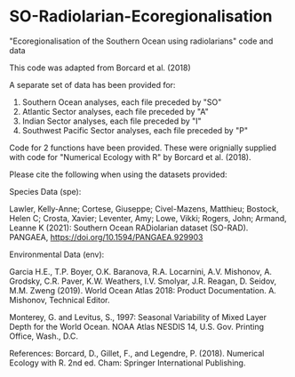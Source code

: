 # SO-Radiolarian-Ecoregionalisation
"Ecoregionalisation of the Southern Ocean using radiolarians" code and data

This code was adapted from Borcard et al. (2018)

A separate set of data has been provided for:
  1. Southern Ocean analyses, each file preceded by "SO"
  2. Atlantic Sector analyses, each file preceded by "A"
  3. Indian Sector analyses, each file preceded by "I"
  4. Southwest Pacific Sector analyses, each file preceded by "P"

Code for 2 functions have been provided. These were orignially supplied with code for "Numerical Ecology with R" by Borcard et al. (2018).

Please cite the following when using the datasets provided:

Species Data (spe):

Lawler, Kelly-Anne; Cortese, Giuseppe; Civel-Mazens, Matthieu; Bostock, Helen C; Crosta, Xavier; Leventer, Amy; Lowe, Vikki; Rogers, John; Armand, Leanne K (2021): Southern Ocean RADiolarian dataset (SO-RAD). PANGAEA, https://doi.org/10.1594/PANGAEA.929903

Environmental Data (env):

Garcia H.E., T.P. Boyer, O.K. Baranova, R.A. Locarnini, A.V. Mishonov, A. Grodsky, C.R. Paver, K.W. Weathers, I.V. Smolyar, J.R. Reagan, D. Seidov, M.M. Zweng (2019). World Ocean Atlas 2018: Product Documentation. A. Mishonov, Technical Editor.

Monterey, G. and Levitus, S., 1997: Seasonal Variability of Mixed Layer Depth for the World Ocean. NOAA Atlas NESDIS 14, U.S. Gov. Printing Office, Wash., D.C.



References:
Borcard, D., Gillet, F., and Legendre, P. (2018). Numerical Ecology with R. 2nd ed. Cham: Springer International Publishing.
